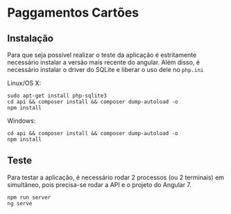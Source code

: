 # Paggamentos Cartões

Instalação
-------------

Para que seja possível realizar o teste da aplicação é estritamente necessário instalar a versão mais recente do angular.
Além disso, é necessário instalar o driver do SQLite e liberar o uso dele no `php.ini`

Linux/OS X:
```
sudo apt-get install php-sqlite3
cd api && composer install && composer dump-autoload -o
npm install
```

Windows:
```
cd api && composer install && composer dump-autoload -o
npm install
```

Teste
-------------

Para testar a aplicação, é necessário rodar 2 processos (ou 2 terminais) em simultâneo, pois precisa-se rodar a API e o projeto do Angular 7.


```
npm run server
ng serve
```

